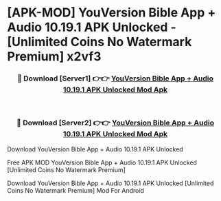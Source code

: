# [APK-MOD] YouVersion Bible App + Audio 10.19.1 APK Unlocked - [Unlimited Coins No Watermark Premium] x2vf3



<div align="center">
<h3>🔴 Download [Server1] 👉👉 <a href="https://momento.my/?title=YouVersion_Bible_App_+_Audio_10.19.1_APK_Unlocked">YouVersion Bible App + Audio 10.19.1 APK Unlocked Mod Apk</a></h3><br>

<h3>🔴 Download [Server2] 👉👉 <a href="https://momento.my/?title=YouVersion_Bible_App_+_Audio_10.19.1_APK_Unlocked">YouVersion Bible App + Audio 10.19.1 APK Unlocked Mod Apk</a></h3>
</div>



Download YouVersion Bible App + Audio 10.19.1 APK Unlocked 

Free APK MOD YouVersion Bible App + Audio 10.19.1 APK Unlocked [Unlimited Coins No Watermark Premium]

Download YouVersion Bible App + Audio 10.19.1 APK Unlocked [Unlimited Coins No Watermark Premium] Mod For Android
